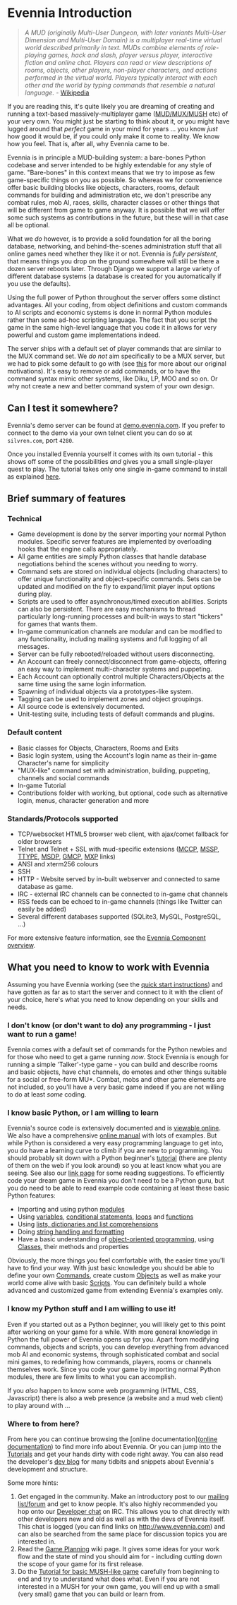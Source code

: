 # Evennia Introduction

> *A MUD (originally Multi-User Dungeon, with later variants Multi-User Dimension and Multi-User
Domain) is a multiplayer real-time virtual world described primarily in text. MUDs combine elements
of role-playing games, hack and slash, player versus player, interactive fiction and online chat.
Players can read or view descriptions of rooms, objects, other players, non-player characters, and
actions performed in the virtual world. Players typically interact with each other and the world by
typing commands that resemble a natural language.* - [Wikipedia](http://en.wikipedia.org/wiki/MUD)

If you are reading this, it's quite likely you are dreaming of creating and running a text-based
massively-multiplayer game ([MUD/MUX/MUSH](http://tinyurl.com/c5sc4bm) etc) of your very own. You
might just be starting to think about it, or you might have lugged around that *perfect* game in
your mind for years ... you know *just* how good it would be, if you could only make it come to
reality. We know how you feel. That is, after all, why Evennia came to be.

Evennia is in principle a MUD-building system: a bare-bones Python codebase and server intended to
be highly extendable for any style of game. "Bare-bones" in this context means that we try to impose
as few game-specific things on you as possible. So whereas we for convenience offer basic building
blocks like objects, characters, rooms, default commands for building and administration etc, we
don't prescribe any combat rules, mob AI, races, skills, character classes or other things that will
be different from game to game anyway. It is possible that we will offer some such systems as
contributions in the future, but these will in that case all be optional.

What we *do* however, is to provide a solid foundation for all the boring database, networking, and
behind-the-scenes administration stuff that all online games need whether they like it or not.
Evennia is *fully persistent*, that means things you drop on the ground somewhere will still be
there a dozen server reboots later. Through Django we support a large variety of different database
systems (a database is created for you automatically if you use the defaults).

Using the full power of Python throughout the server offers some distinct advantages. All your
coding, from object definitions and custom commands to AI scripts and economic systems is  done in
normal Python modules rather than some ad-hoc scripting language. The fact that you script the game
in the same high-level language that you code it in allows for very powerful and custom game
implementations indeed.

The server ships with a default set of player commands that are similar to the MUX command set. We
*do not* aim specifically to be a MUX server, but we had to pick some default to go with (see
[this](Concept/Soft-Code) for more about our original motivations).  It's easy to remove or add commands, or
to have the command syntax mimic other systems, like Diku, LP, MOO and so on. Or why not create a
new and better command system of your own design.

## Can I test it somewhere?

Evennia's demo server can be found at [demo.evennia.com](http://demo.evennia.com). If you prefer to
connect to the demo via your own telnet client you can do so at `silvren.com`, port `4280`.

Once you installed Evennia yourself it comes with its own tutorial - this shows off some of the
possibilities _and_ gives you a small single-player quest to play. The tutorial takes only one
single in-game command to install as explained [here](Howto/Starting/Part1/Tutorial-World-Introduction).

## Brief summary of features

### Technical

- Game development is done by the server importing your normal Python modules. Specific server
features are implemented by overloading hooks that the engine calls appropriately.
- All game entities are simply Python classes that handle database negotiations behind the scenes
without you needing to worry.
- Command sets are stored on individual objects (including characters) to offer unique functionality
and object-specific commands. Sets can be updated and modified on the fly to expand/limit player
input options during play.
- Scripts are used to offer asynchronous/timed execution abilities. Scripts can also be persistent.
There are easy mechanisms to thread particularly long-running processes and built-in ways to start
"tickers" for games that wants them.
- In-game communication channels are modular and can be modified to any functionality, including
mailing systems and full logging of all messages.
- Server can be fully rebooted/reloaded without users disconnecting.
- An Account can freely connect/disconnect from game-objects, offering an easy way to implement
multi-character systems and puppeting.
- Each Account can optionally control multiple Characters/Objects at the same time using the same
login information.
- Spawning of individual objects via a prototypes-like system.
- Tagging can be used to implement zones and object groupings.
- All source code is extensively documented.
- Unit-testing suite, including tests of default commands and plugins.

### Default content

- Basic classes for Objects, Characters, Rooms and Exits
- Basic login system, using the Account's login name as their in-game Character's name for
simplicity
- "MUX-like" command set with administration, building, puppeting, channels and social commands
- In-game Tutorial
- Contributions folder with working, but optional, code such as alternative login, menus, character
generation and more

### Standards/Protocols supported

- TCP/websocket HTML5 browser web client, with ajax/comet fallback for older browsers
- Telnet and Telnet + SSL with mud-specific extensions ([MCCP](http://tintin.sourceforge.net/mccp/),
[MSSP](http://tintin.sourceforge.net/mssp/), [TTYPE](http://tintin.sourceforge.net/mtts/),
[MSDP](http://tintin.sourceforge.net/msdp/),
[GMCP](https://www.ironrealms.com/rapture/manual/files/FeatGMCP-txt.html),
[MXP](https://www.zuggsoft.com/zmud/mxp.htm) links)
- ANSI and xterm256 colours
- SSH
- HTTP - Website served by in-built webserver and connected to same database as game.
- IRC - external IRC channels can be connected to in-game chat channels
- RSS feeds can be echoed to in-game channels (things like Twitter can easily be added)
- Several different databases supported (SQLite3, MySQL, PostgreSQL, ...)

For more extensive feature information, see the [Evennia Component overview](Component/Component-Overview).

## What you need to know to work with Evennia

Assuming you have Evennia working (see the [quick start instructions](Setup/Setup-Quickstart)) and have
gotten as far as to start the server and connect to it with the client of your choice, here's what
you need to know depending on your skills and needs.

### I don't know (or don't want to do) any programming - I just want to run a game!

Evennia comes with a default set of commands for the Python newbies and for those who need to get a
game running *now*. Stock Evennia is enough for running a simple 'Talker'-type game - you can build
and describe rooms and basic objects, have chat channels, do emotes and other things suitable for a
social or free-form MU\*. Combat, mobs and other game elements are not included, so you'll have a
very basic game indeed if you are not willing to do at least *some* coding.

### I know basic Python, or I am willing to learn

Evennia's source code is extensively documented and is [viewable
online](https://github.com/evennia/evennia). We also have a comprehensive [online
manual](https://github.com/evennia/evennia/wiki) with lots of examples. But while Python is
considered a very easy programming language to get into, you do have a learning curve to climb if
you are new to programming. You should probably sit down
with a Python beginner's [tutorial](http://docs.python.org/tutorial/) (there are plenty of them on
the web if you look around) so you at least know what you are seeing. See also our [link
page](Links#wiki-litterature) for some reading suggestions. To efficiently code your dream game in
Evennia you don't need to be a Python guru, but you do need to be able to read example code
containing at least these basic Python features:

- Importing and using python [modules](http://docs.python.org/3.7/tutorial/modules.html)
- Using [variables](http://www.tutorialspoint.com/python/python_variable_types.htm), [conditional
statements](http://docs.python.org/tutorial/controlflow.html#if-statements),
[loops](http://docs.python.org/tutorial/controlflow.html#for-statements) and
[functions](http://docs.python.org/tutorial/controlflow.html#defining-functions)
- Using [lists, dictionaries and list
comprehensions](http://docs.python.org/tutorial/datastructures.html)
- Doing [string handling and formatting](http://docs.python.org/tutorial/introduction.html#strings)
- Have a basic understanding of [object-oriented
programming](http://www.tutorialspoint.com/python/python_classes_objects.htm), using
[Classes](http://docs.python.org/tutorial/classes.html), their methods and properties

Obviously, the more things you feel comfortable with, the easier time you'll have to find your way.
With just basic knowledge you should be able to define your own [Commands](Component/Commands), create custom
[Objects](Component/Objects) as well as make your world come alive with basic [Scripts](Component/Scripts). You can
definitely build a whole advanced and customized game from extending Evennia's examples only.

### I know my Python stuff and I am willing to use it!

Even if you started out as a Python beginner, you will likely get to this point after working on
your game for a while.  With more general knowledge in Python the full power of Evennia opens up for
you. Apart from modifying commands, objects and scripts, you can develop everything from advanced
mob AI and economic systems, through sophisticated combat and social mini games, to redefining how
commands, players, rooms or channels themselves work. Since you code your game by importing normal
Python modules, there are few limits to what you can accomplish.

If you *also* happen to know some web programming (HTML, CSS, Javascript) there is also a web
presence (a website and a mud web client) to play around with ...

### Where to from here?

From here you can continue browsing the [online documentation]([online documentation](index)) to
find more info about Evennia. Or you can jump into the [Tutorials](Howto/Howto-Overview) and get your hands
dirty with code right away. You can also read the developer's [dev
blog](https://evennia.blogspot.com/) for many tidbits and snippets about Evennia's development and
structure.

Some more hints: 

1. Get engaged in the community. Make an introductory post to our [mailing
list/forum](https://groups.google.com/forum/#!forum/evennia) and get to know people. It's also
highly recommended you hop onto our [Developer
chat](http://webchat.freenode.net/?channels=evennia&uio=MT1mYWxzZSY5PXRydWUmMTE9MTk1JjEyPXRydWUbb)
on IRC. This allows you to chat directly with other developers new and old as well as with the devs
of Evennia itself. This chat is logged (you can find links on http://www.evennia.com) and can also
be searched from the same place for discussion topics you are interested in.
2. Read the [Game Planning](Howto/Starting/Part2/Game-Planning) wiki page. It gives some ideas for your work flow and the
state of mind you should aim for - including cutting down the scope of your game for its first
release.
3. Do the [Tutorial for basic MUSH-like game](Howto/Starting/Tutorial-for-basic-MUSH-like-game) carefully from
beginning to end and try to understand what does what. Even if you are not interested in a MUSH for
your own game, you will end up with a small (very small) game that you can build or learn from.